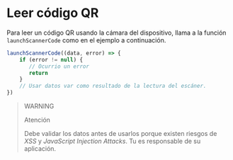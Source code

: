 # Leer código QR

Para leer un código QR usando la cámara del dispositivo, llama a la función `launchScannerCode` como en el ejemplo a continuación.

```javascript
launchScannerCode((data, error) => {
    if (error != null) {
       // Ocurrio un error
       return
    }
    // Usar datos var como resultado de la lectura del escáner.
})
```

> WARNING
>
> Atención
>
> Debe validar los datos antes de usarlos porque existen riesgos de _XSS_ y _JavaScript Injection Attacks_. Tu es responsable de su aplicación.
